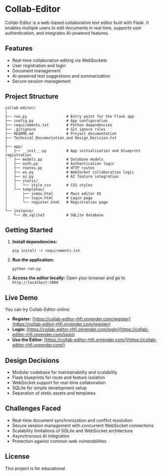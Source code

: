 # Collab-Editor

Collab-Editor is a web-based collaborative text editor built with Flask. It enables multiple users to edit documents in real time, supports user authentication, and integrates AI-powered features.

## Features

- Real-time collaborative editing via WebSockets
- User registration and login
- Document management
- AI-powered text suggestions and summarization
- Secure session management

## Project Structure

```
collab-editor/
│
├── run.py                  # Entry point for the Flask app
├── config.py               # App configuration
├── requirements.txt        # Python dependencies
├── .gitignore              # Git ignore rules
├── README.md               # Project documentation
├── Technical_Documentation_and Design_Decision.txt
│
├── app/
│   ├── __init__.py         # App initialization and blueprint registration
│   ├── models.py           # Database models
│   ├── auth.py             # Authentication logic
│   ├── routes.py           # HTTP routes
│   ├── ws.py               # WebSocket collaboration logic
│   ├── ai.py               # AI feature integration
│   ├── static/
│   │   └── style.css       # CSS styles
│   └── templates/
│       ├── index.html      # Main editor UI
│       ├── login.html      # Login page
│       └── register.html   # Registration page
│
└── instance/
    └── db.sqlite3          # SQLite database
```

## Getting Started

1. **Install dependencies:**
   ```
   pip install -r requirements.txt
   ```

2. **Run the application:**
   ```
   python run.py
   ```

3. **Access the editor locally:**
   Open your browser and go to `http://localhost:5000`

## Live Demo

You can try Collab-Editor online:

- **Register:** [https://collab-editor-rhfi.onrender.com/register](https://collab-editor-rhfi.onrender.com/register)
- **Login:** [https://collab-editor-rhfi.onrender.com/login](https://collab-editor-rhfi.onrender.com/login)
- **Use the Editor:** [https://collab-editor-rhfi.onrender.com/](https://collab-editor-rhfi.onrender.com/)

## Design Decisions

- Modular codebase for maintainability and scalability
- Flask blueprints for route and feature isolation
- WebSocket support for real-time collaboration
- SQLite for simple development setup
- Separation of static assets and templates

## Challenges Faced

- Real-time document synchronization and conflict resolution
- Secure session management with concurrent WebSocket connections
- Scalability limitations of SQLite and WebSocket architecture
- Asynchronous AI integration
- Protection against common web vulnerabilities

## License

This project is for educational